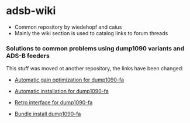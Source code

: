 # adsb-wiki

- Common repository by wiedehopf and caius
- Mainly the wiki section is used to catalog links to forum threads

### Solutions to common problems using dump1090 variants and ADS-B feeders
This stuff was moved ot another repository, the links have been changed:


* [Automatic gain optimization for dump1090-fa](https://github.com/wiedehopf/adsb-scripts/wiki/Automatic-gain-optimization-for-dump1090-fa)

* [Automatic installation for dump1090-fa](https://github.com/wiedehopf/adsb-scripts/wiki/Automatic-installation-for-dump1090-fa)

* [Retro interface for dump1090-fa](https://github.com/wiedehopf/dump1090-retro-html#dump1090-retro-html)

* [Bundle install dump1090-fa](https://github.com/wiedehopf/adsb-scripts/wiki/Automatic-installation-for-dump1090-fa)
